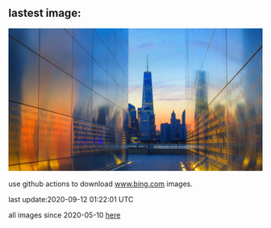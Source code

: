 ## lastest image:
![](images/FreedomTower.jpg)

use github actions to download www.bing.com images.

last update:2020-09-12 01:22:01 UTC

all images since 2020-05-10 [here](https://github.com/counter2015/bing-daily-images/tree/master/images) 
